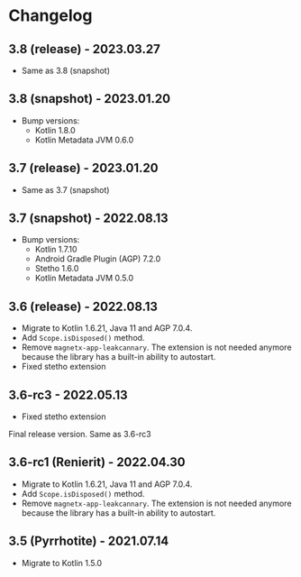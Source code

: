 # Changelog

## 3.8 (release) - 2023.03.27

- Same as 3.8 (snapshot) 

## 3.8 (snapshot) - 2023.01.20

- Bump versions:
  - Kotlin 1.8.0
  - Kotlin Metadata JVM 0.6.0

## 3.7 (release) - 2023.01.20

- Same as 3.7 (snapshot)  

## 3.7 (snapshot) - 2022.08.13

- Bump versions:
  - Kotlin 1.7.10
  - Android Gradle Plugin (AGP) 7.2.0
  - Stetho 1.6.0
  - Kotlin Metadata JVM 0.5.0

## 3.6 (release) - 2022.08.13

- Migrate to Kotlin 1.6.21, Java 11 and AGP 7.0.4.
- Add `Scope.isDisposed()` method.
- Remove `magnetx-app-leakcannary`. The extension is not needed anymore because the library has a
  built-in ability to autostart.
- Fixed stetho extension

## 3.6-rc3 - 2022.05.13

- Fixed stetho extension

Final release version. Same as 3.6-rc3

## 3.6-rc1 (Renierit) - 2022.04.30

- Migrate to Kotlin 1.6.21, Java 11 and AGP 7.0.4.
- Add `Scope.isDisposed()` method.
- Remove `magnetx-app-leakcannary`. The extension is not needed anymore because the library has a
  built-in ability to autostart.

## 3.5 (Pyrrhotite) - 2021.07.14

- Migrate to Kotlin 1.5.0
